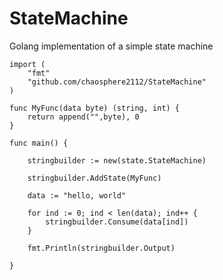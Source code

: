 StateMachine
============

Golang implementation of a simple state machine
    
    import (
        "fmt"
        "github.com/chaosphere2112/StateMachine"
    )

    func MyFunc(data byte) (string, int) {
        return append("",byte), 0     
    }
    
    func main() {

        stringbuilder := new(state.StateMachine)
        
        stringbuilder.AddState(MyFunc)
        
        data := "hello, world"

        for ind := 0; ind < len(data); ind++ {
            stringbuilder.Consume(data[ind])
        }
        
        fmt.Println(stringbuilder.Output)

    }